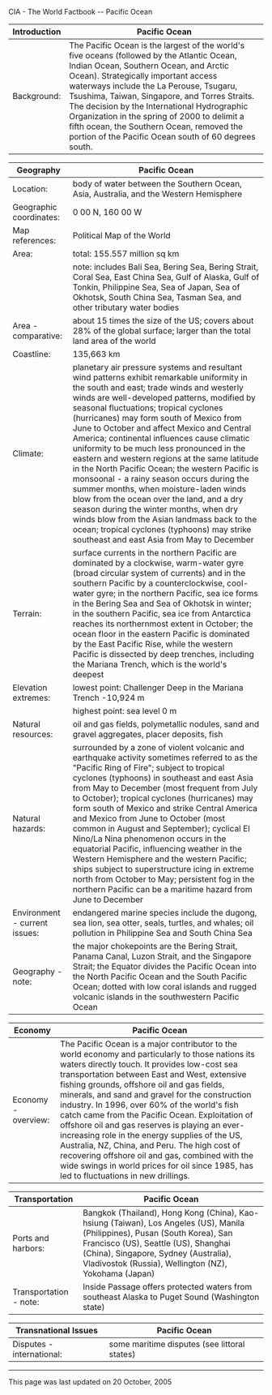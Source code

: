 CIA - The World Factbook -- Pacific Ocean

| Introduction | Pacific Ocean |
| --- | --- |
| Background: | The Pacific Ocean is the largest of the world's five oceans (followed by the Atlantic Ocean, Indian Ocean, Southern Ocean, and Arctic Ocean). Strategically important access waterways include the La Perouse, Tsugaru, Tsushima, Taiwan, Singapore, and Torres Straits. The decision by the International Hydrographic Organization in the spring of 2000 to delimit a fifth ocean, the Southern Ocean, removed the portion of the Pacific Ocean south of 60 degrees south. |

| Geography | Pacific Ocean |
| --- | --- |
| Location: | body of water between the Southern Ocean, Asia, Australia, and the Western Hemisphere |
| Geographic coordinates: | 0 00 N, 160 00 W |
| Map references: | Political Map of the World |
| Area: | total: 155.557 million sq km |
| | note: includes Bali Sea, Bering Sea, Bering Strait, Coral Sea, East China Sea, Gulf of Alaska, Gulf of Tonkin, Philippine Sea, Sea of Japan, Sea of Okhotsk, South China Sea, Tasman Sea, and other tributary water bodies |
| Area - comparative: | about 15 times the size of the US; covers about 28% of the global surface; larger than the total land area of the world |
| Coastline: | 135,663 km |
| Climate: | planetary air pressure systems and resultant wind patterns exhibit remarkable uniformity in the south and east; trade winds and westerly winds are well-developed patterns, modified by seasonal fluctuations; tropical cyclones (hurricanes) may form south of Mexico from June to October and affect Mexico and Central America; continental influences cause climatic uniformity to be much less pronounced in the eastern and western regions at the same latitude in the North Pacific Ocean; the western Pacific is monsoonal - a rainy season occurs during the summer months, when moisture-laden winds blow from the ocean over the land, and a dry season during the winter months, when dry winds blow from the Asian landmass back to the ocean; tropical cyclones (typhoons) may strike southeast and east Asia from May to December |
| Terrain: | surface currents in the northern Pacific are dominated by a clockwise, warm-water gyre (broad circular system of currents) and in the southern Pacific by a counterclockwise, cool-water gyre; in the northern Pacific, sea ice forms in the Bering Sea and Sea of Okhotsk in winter; in the southern Pacific, sea ice from Antarctica reaches its northernmost extent in October; the ocean floor in the eastern Pacific is dominated by the East Pacific Rise, while the western Pacific is dissected by deep trenches, including the Mariana Trench, which is the world's deepest |
| Elevation extremes: | lowest point: Challenger Deep in the Mariana Trench -10,924 m |
| | highest point: sea level 0 m |
| Natural resources: | oil and gas fields, polymetallic nodules, sand and gravel aggregates, placer deposits, fish |
| Natural hazards: | surrounded by a zone of violent volcanic and earthquake activity sometimes referred to as the "Pacific Ring of Fire"; subject to tropical cyclones (typhoons) in southeast and east Asia from May to December (most frequent from July to October); tropical cyclones (hurricanes) may form south of Mexico and strike Central America and Mexico from June to October (most common in August and September); cyclical El Nino/La Nina phenomenon occurs in the equatorial Pacific, influencing weather in the Western Hemisphere and the western Pacific; ships subject to superstructure icing in extreme north from October to May; persistent fog in the northern Pacific can be a maritime hazard from June to December |
| Environment - current issues: | endangered marine species include the dugong, sea lion, sea otter, seals, turtles, and whales; oil pollution in Philippine Sea and South China Sea |
| Geography - note: | the major chokepoints are the Bering Strait, Panama Canal, Luzon Strait, and the Singapore Strait; the Equator divides the Pacific Ocean into the North Pacific Ocean and the South Pacific Ocean; dotted with low coral islands and rugged volcanic islands in the southwestern Pacific Ocean |

| Economy | Pacific Ocean |
| --- | --- |
| Economy - overview: | The Pacific Ocean is a major contributor to the world economy and particularly to those nations its waters directly touch. It provides low-cost sea transportation between East and West, extensive fishing grounds, offshore oil and gas fields, minerals, and sand and gravel for the construction industry. In 1996, over 60% of the world's fish catch came from the Pacific Ocean. Exploitation of offshore oil and gas reserves is playing an ever-increasing role in the energy supplies of the US, Australia, NZ, China, and Peru. The high cost of recovering offshore oil and gas, combined with the wide swings in world prices for oil since 1985, has led to fluctuations in new drillings. |

| Transportation | Pacific Ocean |
| --- | --- |
| Ports and harbors: | Bangkok (Thailand), Hong Kong (China), Kao-hsiung (Taiwan), Los Angeles (US), Manila (Philippines), Pusan (South Korea), San Francisco (US), Seattle (US), Shanghai (China), Singapore, Sydney (Australia), Vladivostok (Russia), Wellington (NZ), Yokohama (Japan) |
| Transportation - note: | Inside Passage offers protected waters from southeast Alaska to Puget Sound (Washington state) |

| Transnational Issues | Pacific Ocean |
| --- | --- |
| Disputes - international: | some maritime disputes (see littoral states) |

---
This page was last updated on 20 October, 2005                       